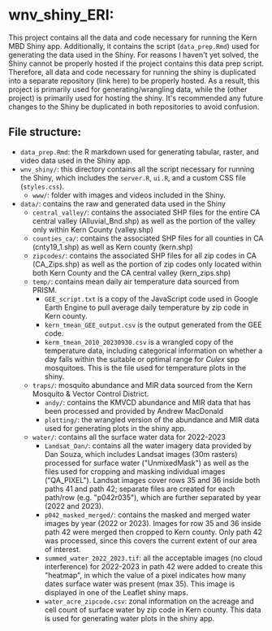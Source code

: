 # wnv_shiny_ERI:
This project contains all the data and code necessary for running the Kern MBD Shiny app. Additionally, it contains the script (`data_prep.Rmd`) used for generating the data used in the Shiny. For reasons I haven't yet solved, the Shiny cannot be properly hosted if the project contains this data prep script. Therefore, all data and code necessary for running the shiny is duplicated into a separate repository (link here) to be properly hosted. As a result, this project is primarily used for generating/wrangling data, while the (other project) is primarily used for hosting the shiny. It's recommended any future changes to the Shiny be duplicated in both repositories to avoid confusion. 
 

## File structure:
* `data_prep.Rmd`: the R markdown used for generating tabular, raster, and video data used in the Shiny app.
* `wnv_shiny/`: this directory contains all the script necessary for running the Shiny, which includes the `server.R`, `ui.R`, and a custom CSS file (`styles.css`). 
    * `www/`: folder with images and videos included in the Shiny.
* `data/`:  contains the raw and generated data used in the Shiny
    * `central_valley/`: contains the associated SHP files for the entire CA central valley (Alluvial_Bnd.shp) as well as the portion of the valley only within Kern County (valley.shp)
    * `counties_ca/`: contains the associated SHP files for all counties in CA (cnty19_1.shp) as well as Kern county (kern.shp)
    * `zipcodes/`: contains the associated SHP files for all zip codes in CA (CA_Zips.shp) as well as the portion of zip codes only located within both Kern County and the CA central valley (kern_zips.shp)
    * `temp/`: contains mean daily air temperature data sourced from PRISM.
        * `GEE_script.txt` is a copy of the JavaScript code used in Google Earth Engine to pull average daily temperature by zip code in Kern county.
        * `kern_tmean_GEE_output.csv` is the output generated from the GEE code.
        * `kerm_tmean_2010_20230930.csv` is a wrangled copy of the temperature data, including categorical information on whether a day falls within the suitable or optimal range for *Culex* spp mosquitoes. This is the file used for temperature plots in the shiny.
    * `traps/`: mosquito abundance and MIR data sourced from the Kern Mosquito & Vector Control District.
        * `andy/`: contains the KMVCD abundance and MIR data that has been processed and provided by Andrew MacDonald
        * `plotting/`: the wrangled version of the abundance and MIR data used for generating plots in the shiny app.
    * `water/`: contains all the surface water data for 2022-2023
        * `Landsat_Dan/`: contains all the water imagery data provided by Dan Souza, which includes Landsat images (30m rasters) processed for surface water ("UnmixedMask") as well as the files used for cropping and masking individual images ("QA_PIXEL"). Landsat images cover rows 35 and 36 inside both paths 41 and path 42; separate files are created for each path/row (e.g. "p042r035"), which are further separated by year (2022 and 2023).
        * `p042_masked_merged/`: contains the masked and merged water images by year (2022 or 2023). Images for row 35 and 36 inside path 42 were merged then cropped to Kern county. Only path 42 was processed, since this covers the current extent of our area of interest.
        * `summed_water_2022_2023.tif`: all the acceptable images (no cloud interference) for 2022-2023 in path 42 were added to create this "heatmap", in which the value of a pixel indicates how many dates surface water was present (max 35). This image is displayed in one of the Leaflet shiny maps.
        * `water_acre_zipcode.csv`: zonal information on the acreage and cell count of surface water by zip code in Kern county. This data is used for generating water plots in the shiny app.
